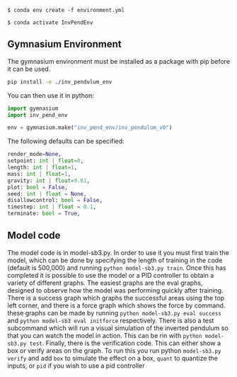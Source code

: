 `$ conda env create -f environment.yml`

`$ conda activate InvPendEnv`

## Gymnasium Environment
The gymnasium environment must be installed as a package with pip before it can be used.
```sh
pip install -e ./inv_pendulum_env
```
You can then use it in python:
```py
import gymnasium
import inv_pend_env

env = gymnasium.make("inv_pend_env/inv_pendulum_v0")
```
The following defaults can be specified:
```py
render_mode=None, 
setpoint: int | float=0,
length: int | float=1, 
mass: int | float=1, 
gravity: int | float=9.81,
plot: bool = False, 
seed: int | float = None, 
disallowcontrol: bool = False, 
timestep: int | float = 0.1,
terminate: bool = True,
```


## Model code

The model code is in model-sb3.py. In order to use it you must first train the model, which can be done by specifying the length of training in the code (default is 500,000) and running `python model-sb3.py train`. Once this has completed it is possible to use the model or a PID controller to obtain a variety of different graphs. The easiest graphs are the eval graphs, designed to observe how the model was performing quickly after training. There is a success graph which graphs the successful areas using the top left corner, and there is a force graph which shows the force by command. these graphs can be made by running `python model-sb3.py eval success` and `python model-sb3 eval initforce` respectively. There is also a test subcommand which will run a visual simulation of the inverted pendulum so that you can watch the model in action. This can be rin with `python model-sb3.py test`. Finally, there is the verification code. This can either show a box or verify areas on the graph. To run this you run python `model-sb3.py verify` and add `box` to simulate the effect on a box, `quant` to quantize the inputs, or `pid` if you wish to use a pid controller
